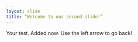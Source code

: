```yaml
---
layout: slide
title: “Welcome to our second slide!”
---
```

Your test. Added now.
Use the left arrow to go back!
